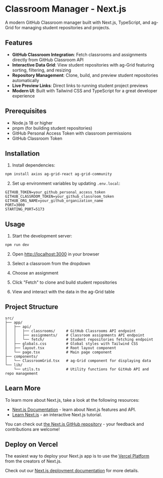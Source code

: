 # Classroom Manager - Next.js

A modern GitHub Classroom manager built with Next.js, TypeScript, and ag-Grid for managing student repositories and projects.

## Features

- **GitHub Classroom Integration**: Fetch classrooms and assignments directly from GitHub Classroom API
- **Interactive Data Grid**: View student repositories with ag-Grid featuring sorting, filtering, and resizing
- **Repository Management**: Clone, build, and preview student repositories automatically
- **Live Preview Links**: Direct links to running student project previews
- **Modern UI**: Built with Tailwind CSS and TypeScript for a great developer experience

## Prerequisites

- Node.js 18 or higher
- pnpm (for building student repositories)
- GitHub Personal Access Token with classroom permissions
- GitHub Classroom Token

## Installation

1. Install dependencies:
```bash
npm install axios ag-grid-react ag-grid-community
```

2. Set up environment variables by updating `.env.local`:
```env
GITHUB_TOKEN=your_github_personal_access_token
GITHUB_CLASSROOM_TOKEN=your_github_classroom_token
GITHUB_ORG_NAME=your_github_organization_name
PORT=3000
STARTING_PORT=5173
```

## Usage

1. Start the development server:
```bash
npm run dev
```

2. Open [http://localhost:3000](http://localhost:3000) in your browser

3. Select a classroom from the dropdown
4. Choose an assignment
5. Click "Fetch" to clone and build student repositories
6. View and interact with the data in the ag-Grid table

## Project Structure

```
src/
├── app/
│   ├── api/
│   │   ├── classrooms/     # GitHub Classrooms API endpoint
│   │   ├── assignments/    # Classroom assignments API endpoint
│   │   └── fetch/          # Student repositories fetching endpoint
│   ├── globals.css         # Global styles with Tailwind CSS
│   ├── layout.tsx          # Root layout component
│   └── page.tsx            # Main page component
├── components/
│   └── ClassroomGrid.tsx   # ag-Grid component for displaying data
└── lib/
    └── utils.ts            # Utility functions for GitHub API and repo management
```

## Learn More

To learn more about Next.js, take a look at the following resources:

- [Next.js Documentation](https://nextjs.org/docs) - learn about Next.js features and API.
- [Learn Next.js](https://nextjs.org/learn) - an interactive Next.js tutorial.

You can check out [the Next.js GitHub repository](https://github.com/vercel/next.js) - your feedback and contributions are welcome!

## Deploy on Vercel

The easiest way to deploy your Next.js app is to use the [Vercel Platform](https://vercel.com/new?utm_medium=default-template&filter=next.js&utm_source=create-next-app&utm_campaign=create-next-app-readme) from the creators of Next.js.

Check out our [Next.js deployment documentation](https://nextjs.org/docs/app/building-your-application/deploying) for more details.
